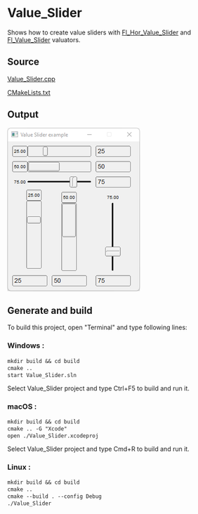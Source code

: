 # Value_Slider

Shows how to create value sliders with [Fl_Hor_Value_Slider](https://www.fltk.org/doc-1.3/classFl__Hor__Value__Slider.html) and [Fl_Value_Slider](https://www.fltk.org/doc-1.3/classFl__Value__Slider.html) valuators.

## Source

[Value_Slider.cpp](Value_Slider.cpp)

[CMakeLists.txt](CMakeLists.txt)

## Output

![output](../../../docs/Pictures/Examples/Value_Slider.png)

## Generate and build

To build this project, open "Terminal" and type following lines:

### Windows :

``` shell
mkdir build && cd build
cmake .. 
start Value_Slider.sln
```

Select Value_Slider project and type Ctrl+F5 to build and run it.

### macOS :

``` shell
mkdir build && cd build
cmake .. -G "Xcode"
open ./Value_Slider.xcodeproj
```

Select Value_Slider project and type Cmd+R to build and run it.

### Linux :

``` shell
mkdir build && cd build
cmake .. 
cmake --build . --config Debug
./Value_Slider
```
